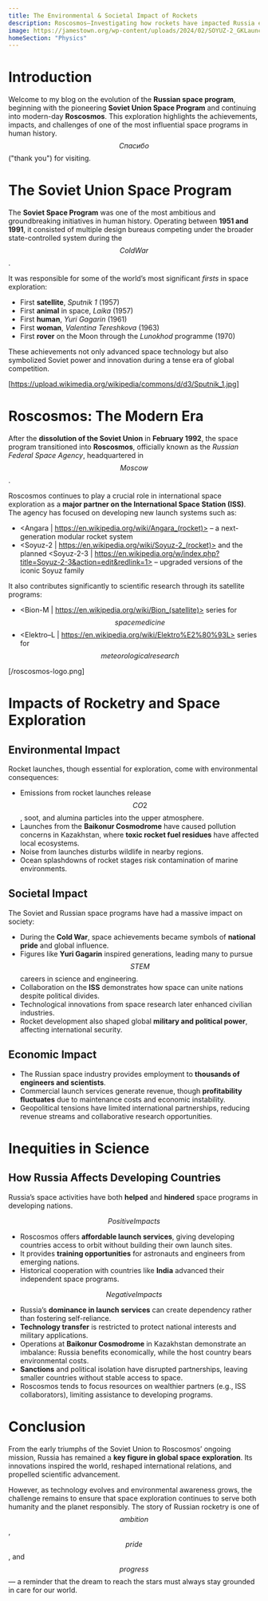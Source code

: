 ```yaml
---
title: The Environmental & Societal Impact of Rockets
description: Roscosmos—Investigating how rockets have impacted Russia environmentally and socially. 
image: https://jamestown.org/wp-content/uploads/2024/02/SOYUZ-2_GKLaunchServices.jpg.webp
homeSection: "Physics"
---
```


# Introduction
Welcome to my blog on the evolution of the **Russian space program**, beginning with the pioneering **Soviet Union Space Program** and continuing into modern-day **Roscosmos**. This exploration highlights the achievements, impacts, and challenges of one of the most influential space programs in human history. $$Спасибо$$ ("thank you") for visiting.

# The Soviet Union Space Program
The **Soviet Space Program** was one of the most ambitious and groundbreaking initiatives in human history. Operating between **1951 and 1991**, it consisted of multiple design bureaus competing under the broader state-controlled system during the $$Cold War$$.  

It was responsible for some of the world’s most significant *firsts* in space exploration:
- First **satellite**, *Sputnik 1* (1957)
- First **animal** in space, *Laika* (1957)
- First **human**, *Yuri Gagarin* (1961)
- First **woman**, *Valentina Tereshkova* (1963)
- First **rover** on the Moon through the *Lunokhod* programme (1970)

These achievements not only advanced space technology but also symbolized Soviet power and innovation during a tense era of global competition.

[https://upload.wikimedia.org/wikipedia/commons/d/d3/Sputnik_1.jpg]

# Roscosmos: The Modern Era
After the **dissolution of the Soviet Union** in **February 1992**, the space program transitioned into **Roscosmos**, officially known as the *Russian Federal Space Agency*, headquartered in $$Moscow$$.  

Roscosmos continues to play a crucial role in international space exploration as a **major partner on the International Space Station (ISS)**. The agency has focused on developing new launch systems such as:
- <Angara | https://en.wikipedia.org/wiki/Angara_(rocket)> – a next-generation modular rocket system  
- <Soyuz-2 | https://en.wikipedia.org/wiki/Soyuz-2_(rocket)> and the planned <Soyuz-2-3 | https://en.wikipedia.org/w/index.php?title=Soyuz-2-3&action=edit&redlink=1> – upgraded versions of the iconic Soyuz family  

It also contributes significantly to scientific research through its satellite programs:
- <Bion-M | https://en.wikipedia.org/wiki/Bion_(satellite)> series for $$space medicine$$  
- <Elektro–L | https://en.wikipedia.org/wiki/Elektro%E2%80%93L> series for $$meteorological research$$

[/roscosmos-logo.png]

# Impacts of Rocketry and Space Exploration

## Environmental Impact
Rocket launches, though essential for exploration, come with environmental consequences:
- Emissions from rocket launches release $$CO2$$, soot, and alumina particles into the upper atmosphere.  
- Launches from the **Baikonur Cosmodrome** have caused pollution concerns in Kazakhstan, where **toxic rocket fuel residues** have affected local ecosystems.  
- Noise from launches disturbs wildlife in nearby regions.  
- Ocean splashdowns of rocket stages risk contamination of marine environments.

## Societal Impact
The Soviet and Russian space programs have had a massive impact on society:
- During the **Cold War**, space achievements became symbols of **national pride** and global influence.  
- Figures like **Yuri Gagarin** inspired generations, leading many to pursue $$STEM$$ careers in science and engineering.  
- Collaboration on the **ISS** demonstrates how space can unite nations despite political divides.  
- Technological innovations from space research later enhanced civilian industries.  
- Rocket development also shaped global **military and political power**, affecting international security.

## Economic Impact
- The Russian space industry provides employment to **thousands of engineers and scientists**.  
- Commercial launch services generate revenue, though **profitability fluctuates** due to maintenance costs and economic instability.  
- Geopolitical tensions have limited international partnerships, reducing revenue streams and collaborative research opportunities.

# Inequities in Science

## How Russia Affects Developing Countries
Russia’s space activities have both **helped** and **hindered** space programs in developing nations.

$$Positive Impacts$$
- Roscosmos offers **affordable launch services**, giving developing countries access to orbit without building their own launch sites.  
- It provides **training opportunities** for astronauts and engineers from emerging nations.  
- Historical cooperation with countries like **India** advanced their independent space programs.  

$$Negative Impacts$$
- Russia’s **dominance in launch services** can create dependency rather than fostering self-reliance.  
- **Technology transfer** is restricted to protect national interests and military applications.  
- Operations at **Baikonur Cosmodrome** in Kazakhstan demonstrate an imbalance: Russia benefits economically, while the host country bears environmental costs.  
- **Sanctions** and political isolation have disrupted partnerships, leaving smaller countries without stable access to space.  
- Roscosmos tends to focus resources on wealthier partners (e.g., ISS collaborators), limiting assistance to developing programs.

# Conclusion
From the early triumphs of the Soviet Union to Roscosmos’ ongoing mission, Russia has remained a **key figure in global space exploration**. Its innovations inspired the world, reshaped international relations, and propelled scientific advancement.  

However, as technology evolves and environmental awareness grows, the challenge remains to ensure that space exploration continues to serve both humanity and the planet responsibly. The story of Russian rocketry is one of $$ambition$$, $$pride$$, and $$progress$$ — a reminder that the dream to reach the stars must always stay grounded in care for our world.

